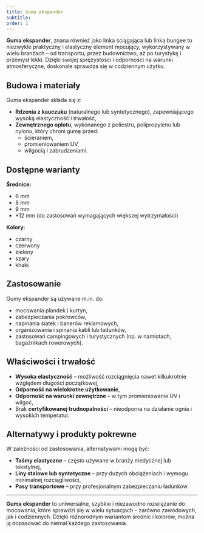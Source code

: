 ```yaml
---
title: Guma ekspander
subtitle:
order: 1
---
```


**Guma ekspander**, znana również jako linka ściągająca lub linka bungee to
niezwykle praktyczny i elastyczny element mocujący, wykorzystywany w wielu
branżach – od transportu, przez budownictwo, aż po turystykę i przemysł lekki.
Dzięki swojej sprężystości i odporności na warunki atmosferyczne, doskonale
sprawdza się w codziennym użytku.

## Budowa i materiały

Guma ekspander składa się z:

- **Rdzenia z kauczuku** (naturalnego lub syntetycznego), zapewniającego wysoką
  elastyczność i trwałość,
- **Zewnętrznego oplotu**, wykonanego z poliestru, polipropylenu lub nylonu,
  który chroni gumę przed:
  - ścieraniem,
  - promieniowaniem UV,
  - wilgocią i zabrudzeniami.

## Dostępne warianty

**Średnice:**

- 6 mm
- 8 mm
- 9 mm
- \*12 mm (do zastosowań wymagających większej wytrzymałości)

**Kolory:**

- czarny
- czerwony
- zielony
- szary
- khaki

## Zastosowanie

Gumy ekspander są używane m.in. do:

- mocowania plandek i kurtyn,
- zabezpieczania pokrowców,
- napinania siatek i banerów reklamowych,
- organizowania i spinania kabli lub ładunków,
- zastosowań campingowych i turystycznych (np. w namiotach, bagażnikach
  rowerowych).

## Właściwości i trwałość

- **Wysoka elastyczność** – możliwość rozciągnięcia nawet kilkukrotnie względem
  długości początkowej,
- **Odporność na wielokrotne użytkowanie**,
- **Odporność na warunki zewnętrzne** – w tym promieniowanie UV i wilgoć,
- Brak **certyfikowanej trudnopalności** – nieodporna na działanie ognia i
  wysokich temperatur.

## Alternatywy i produkty pokrewne

W zależności od zastosowania, alternatywami mogą być:

- **Taśmy elastyczne** – często używane w branży medycznej lub tekstylnej,
- **Liny stalowe lub syntetyczne** – przy dużych obciążeniach i wymogu
  minimalnej rozciągliwości,
- **Pasy transportowe** – przy profesjonalnym zabezpieczaniu ładunków.

---

**Guma ekspander** to uniwersalne, szybkie i niezawodne rozwiązanie do
mocowania, które sprawdzi się w wielu sytuacjach – zarówno zawodowych, jak i
codziennych. Dzięki różnorodnym wariantom średnic i kolorów, można ją dopasować
do niemal każdego zastosowania.
